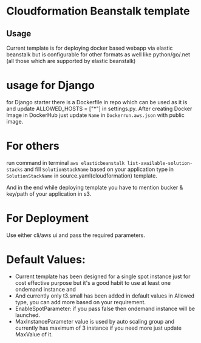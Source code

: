 # Cloudformation Beanstalk template


## Usage

Current template is for deploying docker based webapp via elastic beanstalk but is configurable for other formats as well like python/go/.net (all those which are supported by elastic beanstalk)

# usage for Django
for Django starter there is a Dockerfile in repo which can be used as it is and update ALLOWED_HOSTS = ["*"] in settings.py.
After creating Docker Image in DockerHub just update `Name` in `Dockerrun.aws.json` with public image.

# For others
run command in terminal `aws elasticbeanstalk list-available-solution-stacks`
and fill `SolutionStackName` based on your application type in `SolutionStackName` in source.yaml(cloudformation) template.

And in the end while deploying template you have to mention bucker & key/path of your application in s3.

# For Deployment
Use either cli/aws ui and pass the required parameters.

# Default Values:
- Current template has been designed for a single spot instance just for cost effective purpose but it's a good habit to use at least one ondemand instance and 
- And currently only t3.small has been added in default values in Allowed type, you can add more based on your requirement.
- EnableSpotParameter: if you pass false then ondemand instance will be launched.
- MaxInstanceParameter value is used by auto scaling group and currently has maximum of 3 instance if you need more just update MaxValue of it.

